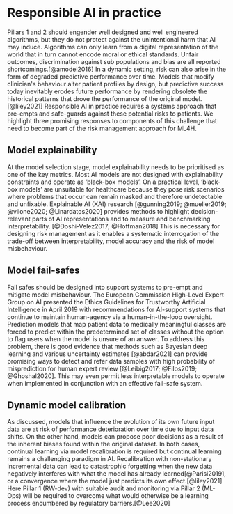 # Responsible AI in practice
Pillars 1 and  2 should engender well designed and well engineered algorithms, but they do not protect against the unintentional harm that AI may induce. Algorithms can only learn from a digital representation of the world that in turn cannot encode moral or ethical standards. Unfair outcomes, discrimination against sub populations and bias are all reported shortcomings.[@amodei2016]  In a dynamic setting, risk can also arise in the form of degraded predictive performance over time. Models that modify clinician's behaviour alter patient profiles by design, but predictive success today inevitably erodes future performance by rendering obsolete the historical patterns that drove the performance of the original model.[@liley2021] Responsible AI in practice requires a systems approach that pre-empts and safe-guards against these potential risks to patients. We highlight three promising responses to components of this challenge that need to become part of the risk management approach for ML4H.

## Model explainability
At the model selection stage, model explainability needs to be prioritised as one of the key metrics.  Most AI models are not designed with explainability constraints and operate as ‘black-box models’. On a practical level, ‘black-box models’ are unsuitable for healthcare because they pose risk scenarios where problems that occur can remain masked and therefore undetectable and unfixable. Explainable AI (XAI) research [@gunning2019; @mueller2019; @vilone2020; @Linardatos2020] provides methods to highlight decision-relevant parts of AI representations and to measure and benchmarking interpretability. [@Doshi-Velez2017; @Hoffman2018] This is necessary for designing  risk management as it enables a systematic interrogation of the trade-off between interpretability, model accuracy and the risk of model misbehaviour.

## Model fail-safes
Fail safes should be designed into support systems to pre-empt and mitigate model misbehaviour. The European Commission High-Level Expert Group on AI presented the Ethics Guidelines for Trustworthy Artificial Intelligence in April 2019 with recommendations for AI-support systems that continue to maintain human-agency via a human-in-the-loop oversight. Prediction models that map patient data to medically meaningful classes are forced to predict within the predetermined set of classes without the option to flag users when the model is unsure of an answer. To address this problem, there is good evidence that methods such as Bayesian deep learning and various uncertainty estimates [@abdar2021] can provide promising ways to detect and refer data samples with high probability of misprediction for human expert review [@Leibig2017; @Filos2019; @Ghoshal2020]. This may even permit less interpretable models to operate when implemented in conjunction with an effective fail-safe system.

## Dynamic model calibration
As discussed, models that influence the evolution of its own future input data are at risk of performance deterioration over time due to input data shifts. On the other hand, models can propose poor decisions as a result of the inherent biases found within the original dataset. In both cases, continual learning via model recalibration is required but continual learning remains a challenging paradigm in AI. Recalibration with  non-stationary incremental data can lead to catastrophic forgetting when the new data negatively interferes with what the model has already learned[@Parisi2019], or a convergence where the model just predicts its own effect.[@liley2021] Here Pillar 1 (RW-dev) with suitable audit and monitoring via Pillar 2 (ML-Ops) will be required to overcome what would otherwise be a learning process encumbered by regulatory barriers.[@Lee2020]